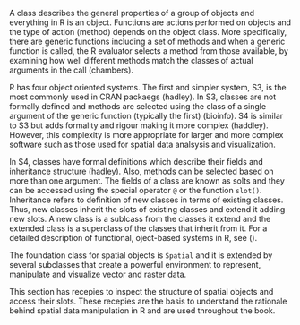 

A class describes the general properties of a group of objects and everything in R is an object. Functions are actions performed on objects and the type of action (method) depends on the object class. More specifically, there are generic functions including a set of methods and when a generic function is called, the R evaluator selects a method from those available, by examining how well different methods match the classes of actual arguments in the call (chambers).

R has four object oriented systems. The first and simpler system, S3, is the most commonly used in CRAN packaegs (hadley). In S3, classes are not formally defined and methods are selected using the class of a single argument of the generic function (typically the first) (bioinfo). S4 is similar to S3 but adds formality and rigour making it more complex (haddley). However, this complexity is more appropriate for larger and more complex software such as those used for spatial data analsysis and visualization.

In S4, classes have formal definitions which describe their fields and inheritance structure (hadley). Also, methods can be selected based on more than one argument. The fields of a class are known as solts and they can be accessed using the special operator `@` or the function `slot()`. Inheritance refers to definition of new classes in terms of existing classes. Thus, new classes inherit the slots of existing classes and extend it adding new slots. A new class is a sublcass from the classes it extend and the extended class is a superclass of the classes that inherit from it. For a detailed description of functional, oject-based systems in R, see ().

The foundation class for spatial objects is `Spatial` and it is extended by several subclasses that create a powerful environment to represent, manipulate and visualize vector and raster data.

This section has recepies to inspect the structure of spatial objects and access their slots. These recepies are the basis to understand the rationale behind spatial data manipulation in R and are used throughout the book.


















